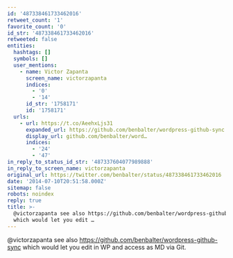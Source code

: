 ```yaml
---
id: '487338461733462016'
retweet_count: '1'
favorite_count: '0'
id_str: '487338461733462016'
retweeted: false
entities:
  hashtags: []
  symbols: []
  user_mentions:
    - name: Victor Zapanta
      screen_name: victorzapanta
      indices:
        - '0'
        - '14'
      id_str: '1758171'
      id: '1758171'
  urls:
    - url: https://t.co/AeehxLjs31
      expanded_url: https://github.com/benbalter/wordpress-github-sync
      display_url: github.com/benbalter/word…
      indices:
        - '24'
        - '47'
in_reply_to_status_id_str: '487337604077989888'
in_reply_to_screen_name: victorzapanta
original_url: https://twitter.com/benbalter/status/487338461733462016
date: '2014-07-10T20:51:58.000Z'
sitemap: false
robots: noindex
reply: true
title: >-
  @victorzapanta see also https://github.com/benbalter/wordpress-github-sync
  which would let you edit …
---
```


@victorzapanta see also https://github.com/benbalter/wordpress-github-sync which would let you edit in WP and access as MD via Git.
